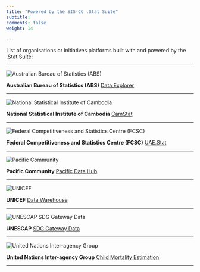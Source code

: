 ```yaml
---
title: "Powered by the SIS-CC .Stat Suite"
subtitle: 
comments: false
weight: 14

---
```


List of organisations or initiatives platforms built with and powered by the .Stat Suite:

---

![Australian Bureau of Statistics (ABS)](/dotstatsuite-documentation/images/logo-abs.png)

**Australian Bureau of Statistics (ABS)** [Data Explorer](https://www.abs.gov.au/about/data-services/explore/data-explorer)

---

![National Statistical Institute of Cambodia](/dotstatsuite-documentation/images/logo-nis.png)

**National Statistical Institute of Cambodia** [CamStat](http://camstat.nis.gov.kh/)

---

![Federal Competitiveness and Statistics Centre (FCSC)](/dotstatsuite-documentation/images/logo-fcsc.png)

**Federal Competitiveness and Statistics Centre (FCSC)** [UAE.Stat](https://uaestat.fcsc.gov.ae/en)

---

![Pacific Community](/dotstatsuite-documentation/images/logo-pc.png)

**Pacific Community** [Pacific Data Hub](https://stats.pacificdata.org/#/)

---

![UNICEF](/dotstatsuite-documentation/images/logo-unicef.png)

**UNICEF** [Data Warehouse](https://data.unicef.org/dv_index/)

---

![UNESCAP SDG Gateway Data](/dotstatsuite-documentation/images/logo-unescap.png)

**UNESCAP** [SDG Gateway Data](https://dataexplorer.unescap.org/)

---

![United Nations Inter-agency Group](/dotstatsuite-documentation/images/logo-igme.png)

**United Nations Inter-agency Group** [Child Mortality Estimation](https://childmortality.org/)

---
